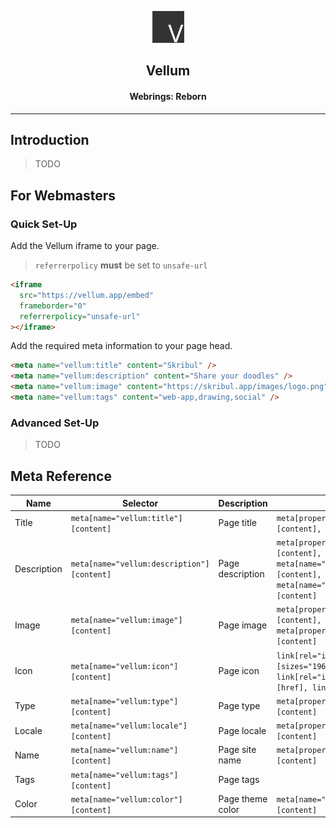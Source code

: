 <p align="center">
  <img src="assets/logo@0,1x.png" />
</p>

<h2 align="center">Vellum</h2>
<h4 align="center">Webrings: Reborn</h4>

---

## Introduction

> TODO

## For Webmasters

### Quick Set-Up

Add the Vellum iframe to your page.

> `referrerpolicy` **must** be set to `unsafe-url`

```html
<iframe
  src="https://vellum.app/embed"
  frameborder="0"
  referrerpolicy="unsafe-url"
></iframe>
```

Add the required meta information to your page head.

```html
<meta name="vellum:title" content="Skribul" />
<meta name="vellum:description" content="Share your doodles" />
<meta name="vellum:image" content="https://skribul.app/images/logo.png" />
<meta name="vellum:tags" content="web-app,drawing,social" />
```

### Advanced Set-Up

> TODO

## Meta Reference

| Name        | Selector                                   | Description      | Fallbacks                                                                                                        |
| ----------- | ------------------------------------------ | ---------------- | ---------------------------------------------------------------------------------------------------------------- |
| Title       | `meta[name="vellum:title"][content]`       | Page title       | `meta[property="og:title"][content], title`                                                                      |
| Description | `meta[name="vellum:description"][content]` | Page description | `meta[property="og:description"][content], meta[name="Description"][content], meta[name="description"][content]` |
| Image       | `meta[name="vellum:image"][content]`       | Page image       | `meta[property="og:image:url"][content], meta[property="og:image"][content]`                                     |
| Icon        | `meta[name="vellum:icon"][content]`        | Page icon        | `link[rel="icon"][sizes="196x196"][href], link[rel="icon"][sizes="32x32"][href], link[rel="icon"][href]`         |
| Type        | `meta[name="vellum:type"][content]`        | Page type        | `meta[property="og:type"][content]`                                                                              |
| Locale      | `meta[name="vellum:locale"][content]`      | Page locale      | `meta[property="og:locale"][content]`                                                                            |
| Name        | `meta[name="vellum:name"][content]`        | Page site name   | `meta[property="og:site_name"][content]`                                                                         |
| Tags        | `meta[name="vellum:tags"][content]`        | Page tags        |                                                                                                                  |
| Color       | `meta[name="vellum:color"][content]`       | Page theme color | `meta[name="theme-color"][content]`                                                                              |
